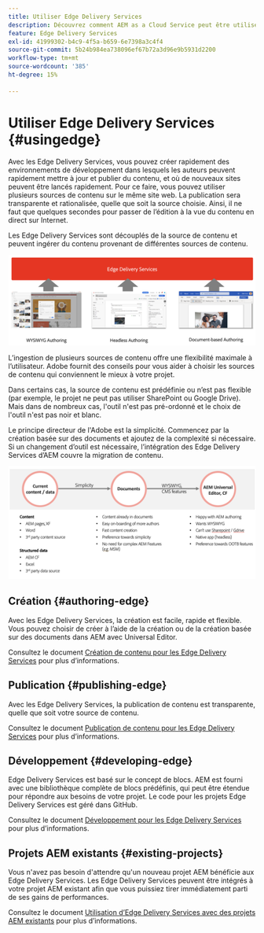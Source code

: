 ```yaml
---
title: Utiliser Edge Delivery Services
description: Découvrez comment AEM as a Cloud Service peut être utilisé avec les Edge Delivery Services.
feature: Edge Delivery Services
exl-id: 41999302-b4c9-4f5a-b659-6e7398a3c4f4
source-git-commit: 5b24b984ea738096ef67b72a3d96e9b5931d2200
workflow-type: tm+mt
source-wordcount: '385'
ht-degree: 15%

---
```



# Utiliser Edge Delivery Services {#usingedge}

Avec les Edge Delivery Services, vous pouvez créer rapidement des environnements de développement dans lesquels les auteurs peuvent rapidement mettre à jour et publier du contenu, et où de nouveaux sites peuvent être lancés rapidement. Pour ce faire, vous pouvez utiliser plusieurs sources de contenu sur le même site web. La publication sera transparente et rationalisée, quelle que soit la source choisie. Ainsi, il ne faut que quelques secondes pour passer de l’édition à la vue du contenu en direct sur Internet.

Les Edge Delivery Services sont découplés de la source de contenu et peuvent ingérer du contenu provenant de différentes sources de contenu.

![Sources de contenu pour la diffusion Edge](assets/content-sources.png)

L’ingestion de plusieurs sources de contenu offre une flexibilité maximale à l’utilisateur. Adobe fournit des conseils pour vous aider à choisir les sources de contenu qui conviennent le mieux à votre projet.

Dans certains cas, la source de contenu est prédéfinie ou n’est pas flexible (par exemple, le projet ne peut pas utiliser SharePoint ou Google Drive). Mais dans de nombreux cas, l&#39;outil n&#39;est pas pré-ordonné et le choix de l&#39;outil n&#39;est pas noir et blanc.

Le principe directeur de l&#39;Adobe est la simplicité. Commencez par la création basée sur des documents et ajoutez de la complexité si nécessaire. Si un changement d’outil est nécessaire, l’intégration des Edge Delivery Services d’AEM couvre la migration de contenu.

![Flexibilité de la source de contenu](assets/content-source-flexiblity.png)

## Création {#authoring-edge}

Avec les Edge Delivery Services, la création est facile, rapide et flexible. Vous pouvez choisir de créer à l’aide de la création ou de la création basée sur des documents dans AEM avec Universal Editor.

Consultez le document [Création de contenu pour les Edge Delivery Services](authoring.md) pour plus d’informations.

## Publication {#publishing-edge}

Avec les Edge Delivery Services, la publication de contenu est transparente, quelle que soit votre source de contenu.

Consultez le document [Publication de contenu pour les Edge Delivery Services](publishing.md) pour plus d’informations.

## Développement {#developing-edge}

Edge Delivery Services est basé sur le concept de blocs. AEM est fourni avec une bibliothèque complète de blocs prédéfinis, qui peut être étendue pour répondre aux besoins de votre projet. Le code pour les projets Edge Delivery Services est géré dans GitHub.

Consultez le document [Développement pour les Edge Delivery Services](developing.md) pour plus d’informations.

## Projets AEM existants {#existing-projects}

Vous n&#39;avez pas besoin d&#39;attendre qu&#39;un nouveau projet AEM bénéficie aux Edge Delivery Services. Les Edge Delivery Services peuvent être intégrés à votre projet AEM existant afin que vous puissiez tirer immédiatement parti de ses gains de performances.

Consultez le document [Utilisation d’Edge Delivery Services avec des projets AEM existants](existing-projects.md) pour plus d’informations.
